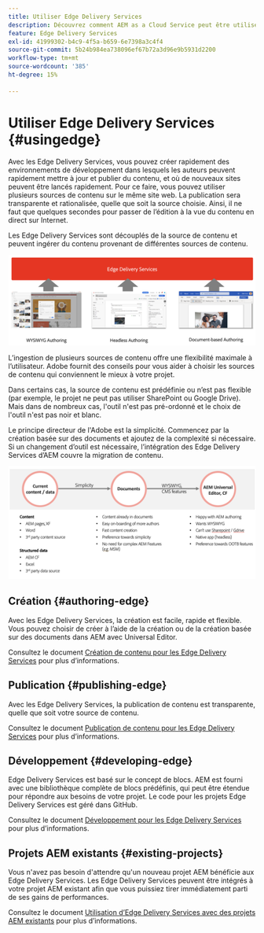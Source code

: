 ```yaml
---
title: Utiliser Edge Delivery Services
description: Découvrez comment AEM as a Cloud Service peut être utilisé avec les Edge Delivery Services.
feature: Edge Delivery Services
exl-id: 41999302-b4c9-4f5a-b659-6e7398a3c4f4
source-git-commit: 5b24b984ea738096ef67b72a3d96e9b5931d2200
workflow-type: tm+mt
source-wordcount: '385'
ht-degree: 15%

---
```



# Utiliser Edge Delivery Services {#usingedge}

Avec les Edge Delivery Services, vous pouvez créer rapidement des environnements de développement dans lesquels les auteurs peuvent rapidement mettre à jour et publier du contenu, et où de nouveaux sites peuvent être lancés rapidement. Pour ce faire, vous pouvez utiliser plusieurs sources de contenu sur le même site web. La publication sera transparente et rationalisée, quelle que soit la source choisie. Ainsi, il ne faut que quelques secondes pour passer de l’édition à la vue du contenu en direct sur Internet.

Les Edge Delivery Services sont découplés de la source de contenu et peuvent ingérer du contenu provenant de différentes sources de contenu.

![Sources de contenu pour la diffusion Edge](assets/content-sources.png)

L’ingestion de plusieurs sources de contenu offre une flexibilité maximale à l’utilisateur. Adobe fournit des conseils pour vous aider à choisir les sources de contenu qui conviennent le mieux à votre projet.

Dans certains cas, la source de contenu est prédéfinie ou n’est pas flexible (par exemple, le projet ne peut pas utiliser SharePoint ou Google Drive). Mais dans de nombreux cas, l&#39;outil n&#39;est pas pré-ordonné et le choix de l&#39;outil n&#39;est pas noir et blanc.

Le principe directeur de l&#39;Adobe est la simplicité. Commencez par la création basée sur des documents et ajoutez de la complexité si nécessaire. Si un changement d’outil est nécessaire, l’intégration des Edge Delivery Services d’AEM couvre la migration de contenu.

![Flexibilité de la source de contenu](assets/content-source-flexiblity.png)

## Création {#authoring-edge}

Avec les Edge Delivery Services, la création est facile, rapide et flexible. Vous pouvez choisir de créer à l’aide de la création ou de la création basée sur des documents dans AEM avec Universal Editor.

Consultez le document [Création de contenu pour les Edge Delivery Services](authoring.md) pour plus d’informations.

## Publication {#publishing-edge}

Avec les Edge Delivery Services, la publication de contenu est transparente, quelle que soit votre source de contenu.

Consultez le document [Publication de contenu pour les Edge Delivery Services](publishing.md) pour plus d’informations.

## Développement {#developing-edge}

Edge Delivery Services est basé sur le concept de blocs. AEM est fourni avec une bibliothèque complète de blocs prédéfinis, qui peut être étendue pour répondre aux besoins de votre projet. Le code pour les projets Edge Delivery Services est géré dans GitHub.

Consultez le document [Développement pour les Edge Delivery Services](developing.md) pour plus d’informations.

## Projets AEM existants {#existing-projects}

Vous n&#39;avez pas besoin d&#39;attendre qu&#39;un nouveau projet AEM bénéficie aux Edge Delivery Services. Les Edge Delivery Services peuvent être intégrés à votre projet AEM existant afin que vous puissiez tirer immédiatement parti de ses gains de performances.

Consultez le document [Utilisation d’Edge Delivery Services avec des projets AEM existants](existing-projects.md) pour plus d’informations.
